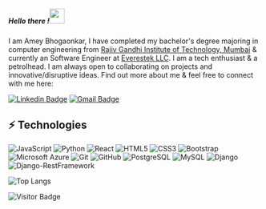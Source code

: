 ##### Hello there !<img src="https://raw.githubusercontent.com/aemmadi/aemmadi/master/wave.gif" width="30px">

I am Amey Bhogaonkar, I have completed my bachelor's degree majoring in computer engineering from [Rajiv Gandhi Institute of Technology, Mumbai](http://mctrgit.ac.in/) & currently an Software Engineer at [Everestek LLC](https://www.everestek.com/). I am a tech enthusiast & a petrolhead. I am always open to collaborating on projects and innovative/disruptive ideas. Find out more about me & feel free to connect with me here:

[![Linkedin Badge](https://img.shields.io/badge/-AmeyBhogaonkar-blue?style=flat-square&logo=Linkedin&logoColor=white&link=https://www.linkedin.com/in/amey-bhogaonkar-81907b172/)](https://www.linkedin.com/in/amey-bhogaonkar-81907b172/)
[![Gmail Badge](https://img.shields.io/badge/-bhogaonkaramey@gmail.com-c14438?style=flat-square&logo=Gmail&logoColor=white&link=mailto:bhogaonkaramey@gmail.com)](mailto:bhogaonkaramey@gmail.com)

## ⚡ Technologies
![JavaScript](https://img.shields.io/badge/-JavaScript-black?style=flat-square&logo=javascript)
![Python](https://img.shields.io/badge/-Python-black?style=flat-square&logo=Python)
![React](https://img.shields.io/badge/-React-black?style=flat-square&logo=react)
![HTML5](https://img.shields.io/badge/-HTML5-E34F26?style=flat-square&logo=html5&logoColor=white)
![CSS3](https://img.shields.io/badge/-CSS3-1572B6?style=flat-square&logo=css3)
![Bootstrap](https://img.shields.io/badge/-Bootstrap-563D7C?style=flat-square&logo=bootstrap)
![Microsoft Azure](https://img.shields.io/badge/Microsoft%20Azure-232F7E?style=flat-square&logo=microsoft-azure)
![Git](https://img.shields.io/badge/-Git-black?style=flat-square&logo=git)
![GitHub](https://img.shields.io/badge/-GitHub-181717?style=flat-square&logo=github)
![PostgreSQL](https://img.shields.io/badge/-PostgreSQL-336791?style=flat-square&logo=postgresql)
![MySQL](https://img.shields.io/badge/-MySQL-black?style=flat-square&logo=mysql)
![Django](https://img.shields.io/badge/Django-3.2-yellow)
![Django-RestFramework](https://img.shields.io/badge/Django--RestFramework-3.12.4-blue)

![Top Langs](https://github-readme-stats.vercel.app/api/top-langs/?username=Amey1109&hide=TeX&layout=compact)


![Visitor Badge](https://visitor-badge.laobi.icu/badge?page_id=Amey1109.Amey1109)










